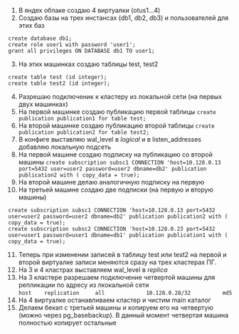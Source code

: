 1. В яндех облаке создаю 4 виртуалки (otus1...4)
2. Создаю базы на трех инстансах (db1, db2, db3) и пользователей для этих баз<br>
```
create database db1;
create role user1 with password 'user1';
grant all privileges ON DATABASE db1 TO user1;
```
3. На этих машинках создаю таблицы test, test2<br>
```
create table test (id integer);
create table test2 (id integer);
```
4. Разрешаю подключеник к кластеру из локальной сети (на первых двух машинках)
5. На первой машинке создаю публикацию первой таблицы `create publication publication1 for table test;`
6. На второй машинке создаю публикацию второй таблицы `create publication publication2 for table test2;`
7. В конфиге выставляю wal_level в *logical* и в listen_addresses добавляю локальную подсеть
8. На первой машине создаю подписку на публикацию со второй машины `create subscription subsc1 CONNECTION 'host=10.128.0.13 port=5432 user=user2 password=user2 dbname=db2' publication publication2 with ( copy_data = true);`
9. На второй машине делаю аналогичную подписку на первую
10. На третьей машине создаю две подписки (на первую и вторую машины)<br>
```
create subscription subsc1 CONNECTION 'host=10.128.0.13 port=5432 user=user2 password=user2 dbname=db2' publication publication2 with ( copy_data = true);
create subscription subsc2 CONNECTION 'host=10.128.0.23 port=5432 user=user1 password=user1 dbname=db1' publication publication1 with ( copy_data = true);
```
11. Теперь при изменении записей в таблицу test или test2 на первой и второй виртуалке записи меняются сразу на трех кластерах ПГ.
12. На 3 и 4 кластрах выставляем wal_level в *replica*
13. На 3 кластере разрешаем подключение четвертой машины для репликации по адресу из лкокальной сети<br> `host    replication     all             10.128.0.28/32          md5`
14. На 4 виртуалке останавливаем кластер и чистим main каталог
15. Делаем бекап с третьей машины и копируем его на четвертую (можно через pg_basebackup). В данный момент четвертая машина полностью копирует остальные
